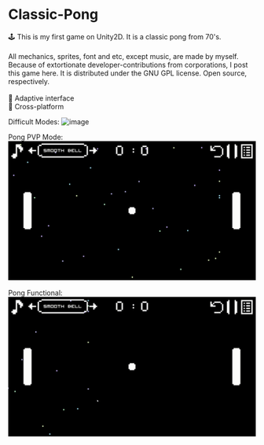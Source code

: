 # Classic-Pong
🕹 This is my first game on Unity2D. It is a classic pong from 70's. <br><br>
All mechanics, sprites, font and etc, except music, are made by myself. Because of extortionate developer-contributions from corporations, I post this game here. 
It is distributed under the GNU GPL license. Open source, respectively. <br><br>
📌 Adaptive interface<br>
📌 Cross-platform

Difficult Modes:
![image](https://github.com/AlferovKirill/Classic-Pong/blob/main/Classic%20Pong%20GIF/Classic-Pong-Difficult-Modes.gif)

Pong PVP Mode:
![image](https://github.com/AlferovKirill/Classic-Pong/blob/main/Classic%20Pong%20GIF/Classic-Pong-PVP.gif)

Pong Functional:
![image](https://github.com/AlferovKirill/Classic-Pong/blob/main/Classic%20Pong%20GIF/Classic-Pong-Functional.gif)
